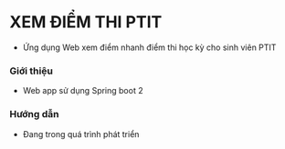 # XEM ĐIỂM THI PTIT
-   Ứng dụng Web xem điểm nhanh điểm thi học kỳ cho sinh viên PTIT

### Giới thiệu
-   Web app sử dụng Spring boot 2

### Hướng dẫn
-   Đang trong quá trình phát triển